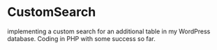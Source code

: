 CustomSearch
============
implementing a custom search for an additional table in my WordPress database. Coding in PHP with some success so far.
